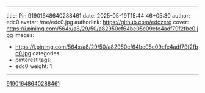 
---
title: Pin 91901648640288461
date: 2025-05-19T15:44:46+05:30
author: edc0
avatar: /me/edc0.jpg
authorlink: https://github.com/edczero
cover: https://i.pinimg.com/564x/a8/29/50/a82950cf64be05c09efe4adf79f2fbc0.jpg
images:
   - https://i.pinimg.com/564x/a8/29/50/a82950cf64be05c09efe4adf79f2fbc0.jpg
categories:
  - pinterest
tags:
  - edc0
weight: 1
---

<!--more-->

[91901648640288461](https://in.pinterest.com/pin/91901648640288461/)

	